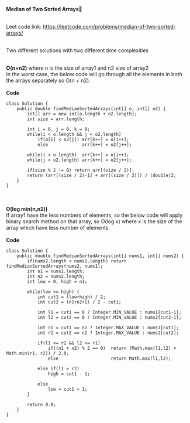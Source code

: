 **Median of Two Sorted Arrays🚚**<br><br>

Leet code link: https://leetcode.com/problems/median-of-two-sorted-arrays/ <br><br>

Two different solutions with two different time complexities 
<br><br>

**O(n+n2)** where n is the size of array1 and n2 size of array2 <br>
In the worst case, the below code will go through all the elements in both the arrays separately so O(n + n2). 
<br><br>
**Code**<br>
```
class Solution {
    public double findMedianSortedArrays(int[] o, int[] o2) {
        int[] arr = new int[o.length + o2.length];
        int size = arr.length;
        
        int i = 0, j = 0, k = 0;
        while(i < o.length && j < o2.length)
            if(o[i] < o2[j]) arr[k++] = o[i++];
            else             arr[k++] = o2[j++];
        
        while(i < o.length)  arr[k++] = o[i++];
        while(j < o2.length) arr[k++] = o2[j++];
        
        if(size % 2 != 0) return arr[(size / 2)];
        return (arr[(size / 2)-1] + arr[(size / 2)]) / (double)2;
    }
}
```
<br><br>
**O(log min(n,n2))** <br>
If array1 have the less numbers of elements, so the below code will apply binary search method on that array, so O(log x) where x is the size of the array which have less
number of elements. 
<br><br>
**Code**<br>
```
class Solution {
    public double findMedianSortedArrays(int[] nums1, int[] nums2) {
        if(nums2.length < nums1.length) return findMedianSortedArrays(nums2, nums1);
        int n1 = nums1.length;
        int n2 = nums2.length;
        int low = 0, high = n1;
        
        while(low <= high) {
            int cut1 = (low+high) / 2;
            int cut2 = (n1+n2+1) / 2 - cut1;
            
            int l1 = cut1 == 0 ? Integer.MIN_VALUE : nums1[cut1-1];
            int l2 = cut2 == 0 ? Integer.MIN_VALUE : nums2[cut2-1];
            
            int r1 = cut1 == n1 ? Integer.MAX_VALUE : nums1[cut1];
            int r2 = cut2 == n2 ? Integer.MAX_VALUE : nums2[cut2];
            
            if(l1 <= r2 && l2 <= r1) 
                if((n1 + n2) % 2 == 0)  return (Math.max(l1,l2) + Math.min(r1, r2)) / 2.0;
                else                    return Math.max(l1,l2);
            
            else if(l1 > r2)
                high = cut1 - 1;
            
            else 
                low = cut1 + 1;
        }
        
        return 0.0;
    }
}
```
